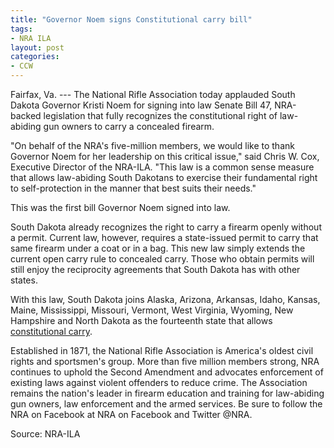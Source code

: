 ```yaml
---
title: "Governor Noem signs Constitutional carry bill"
tags:
- NRA ILA
layout: post
categories:
- CCW
---
```


Fairfax, Va. --- The National Rifle Association today applauded South Dakota Governor Kristi Noem for signing into law Senate Bill 47, NRA-backed legislation that fully recognizes the constitutional right of law-abiding gun owners to carry a concealed firearm.

"On behalf of the NRA's five-million members, we would like to thank Governor Noem for her leadership on this critical issue," said Chris W. Cox, Executive Director of the NRA-ILA. "This law is a common sense measure that allows law-abiding South Dakotans to exercise their fundamental right to self-protection in the manner that best suits their needs."

This was the first bill Governor Noem signed into law.

South Dakota already recognizes the right to carry a firearm openly without a permit. Current law, however, requires a state-issued permit to carry that same firearm under a coat or in a bag. This new law simply extends the current open carry rule to concealed carry. Those who obtain permits will still enjoy the reciprocity agreements that South Dakota has with other states.

With this law, South Dakota joins Alaska, Arizona, Arkansas, Idaho, Kansas, Maine, Mississippi, Missouri, Vermont, West Virginia, Wyoming, New Hampshire and North Dakota as the fourteenth state that allows [constitutional carry](/permitless-carry-states.html).

Established in 1871, the National Rifle Association is America's oldest civil rights and sportsmen's group. More than five million members strong, NRA continues to uphold the Second Amendment and advocates enforcement of existing laws against violent offenders to reduce crime. The Association remains the nation's leader in firearm education and training for law-abiding gun owners, law enforcement and the armed services. Be sure to follow the NRA on Facebook at NRA on Facebook and Twitter @NRA.

Source: NRA-ILA
